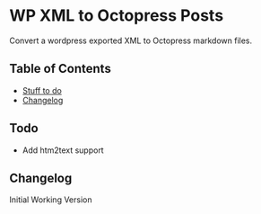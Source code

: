 # WP XML to Octopress Posts

Convert a wordpress exported XML to Octopress markdown files.

## Table of Contents

<!-- * [Usage Instructions](#usage) -->
* [Stuff to do](#todo)
* [Changelog](#changelog)

<!-- ## <a name="usage"></a>Usage -->
## <a name="todo"></a>Todo

* Add htm2text support

## <a name="changelog"></a>Changelog

Initial Working Version